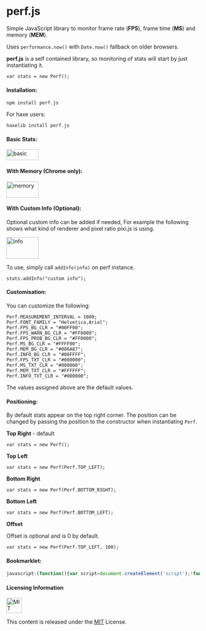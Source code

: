 # perf.js
Simple JavaScript library to monitor frame rate (**FPS**), frame time (**MS**) and memory (**MEM**).

Uses `performance.now()` with `Date.now()` fallback on older browsers.

**perf.js** is a self contained library, so monitoring of stats will start by just instantiating it.

`var stats = new Perf();`

#### Installation:

`npm install perf.js`

For haxe users:

`haxelib install perf.js`

#### Basic Stats:

<img alt="basic" src="https://raw.githubusercontent.com/adireddy/perf/master/assets/basic.png" width="84" height="28"/>

#### With Memory (Chrome only):

<img alt="memory" src="https://raw.githubusercontent.com/adireddy/perf/master/assets/memory.png" width="84" height="42"/>

#### With Custom Info (Optional):

Optional custom info can be added if needed, For example the following shows what kind of renderer and pixel ratio pixi.js is using. 

<img alt="info" src="https://raw.githubusercontent.com/adireddy/perf/master/assets/info.png" width="84" height="56"/>

To use, simply call `addInfo(info)` on perf instance.

`stats.addInfo("custom info");`

#### Customisation:

You can customize the following:

```
Perf.MEASUREMENT_INTERVAL = 1000;
Perf.FONT_FAMILY = "Helvetica,Arial";
Perf.FPS_BG_CLR = "#00FF00";
Perf.FPS_WARN_BG_CLR = "#FF8000";
Perf.FPS_PROB_BG_CLR = "#FF0000";
Perf.MS_BG_CLR = "#FFFF00";
Perf.MEM_BG_CLR = "#086A87";
Perf.INFO_BG_CLR = "#00FFFF";
Perf.FPS_TXT_CLR = "#000000";
Perf.MS_TXT_CLR = "#000000";
Perf.MEM_TXT_CLR = "#FFFFFF";
Perf.INFO_TXT_CLR = "#000000";
```

The values assigned above are the default values.

#### Positioning:

By default stats appear on the top right corner. The position can be changed by passing the position to the constructor when instantiating `Perf`.

**Top Right** - default

`var stats = new Perf();`

**Top Left**

`var stats = new Perf(Perf.TOP_LEFT);`

**Bottom Right**

`var stats = new Perf(Perf.BOTTOM_RIGHT);`

**Bottom Left**

`var stats = new Perf(Perf.BOTTOM_LEFT);`

**Offset**

Offset is optional and is 0 by default.

`var stats = new Perf(Perf.TOP_LEFT, 100);`


#### Bookmarklet:

```js
javascript:(function(){var script=document.createElement('script');!function(a,b){"use strict";function c(a,b){if(null==b)return null;null==b.__id__&&(b.__id__=f++);var c;return null==a.hx__closures__?a.hx__closures__={}:c=a.hx__closures__[b.__id__],null==c&&(c=function(){return c.method.apply(c.scope,arguments)},c.scope=a,c.method=b,a.hx__closures__[b.__id__]=c),c}var d=b.Perf=function(a,b){null==b&&(b=0),null==a&&(a="TR"),this._perfObj=window.performance,this._memoryObj=window.performance.memory,this._memCheck=null!=this._perfObj&&null!=this._memoryObj&&this._memoryObj.totalJSHeapSize>0,this.currentFps=0,this.currentMs=0,this.currentMem="0",this._pos=a,this._offset=b,this._time=0,this._ticks=0,this._fpsMin=1/0,this._fpsMax=0,null!=this._perfObj&&null!=(e=this._perfObj,c(e,e.now))?this._startTime=this._perfObj.now():this._startTime=(new Date).getTime(),this._prevTime=-d.MEASUREMENT_INTERVAL,this._createFpsDom(),this._createMsDom(),this._memCheck&&this._createMemoryDom(),window.requestAnimationFrame(c(this,this._tick))};d.prototype={_now:function(){return null!=this._perfObj&&null!=(e=this._perfObj,c(e,e.now))?this._perfObj.now():(new Date).getTime()},_tick:function(){var a;a=null!=this._perfObj&&null!=(e=this._perfObj,c(e,e.now))?this._perfObj.now():(new Date).getTime(),this._ticks++,a>this._prevTime+d.MEASUREMENT_INTERVAL&&(this.currentMs=Math.round(a-this._startTime),this.ms.innerHTML="MS: "+this.currentMs,this.currentFps=Math.round(1e3*this._ticks/(a-this._prevTime)),this._fpsMin=Math.min(this._fpsMin,this.currentFps),this._fpsMax=Math.max(this._fpsMax,this.currentFps),this.fps.innerHTML="FPS: "+this.currentFps+" ("+this._fpsMin+"-"+this._fpsMax+")",this.currentFps>=30?this.fps.style.backgroundColor=d.FPS_BG_CLR:this.currentFps>=15?this.fps.style.backgroundColor=d.FPS_WARN_BG_CLR:this.fps.style.backgroundColor=d.FPS_PROB_BG_CLR,this._prevTime=a,this._ticks=0,this._memCheck&&(this.currentMem=this._getFormattedSize(this._memoryObj.usedJSHeapSize,2),this.memory.innerHTML="MEM: "+this.currentMem)),this._startTime=a,window.requestAnimationFrame(c(this,this._tick))},_createDiv:function(a,b){null==b&&(b=0);var c,e=window.document;c=e.createElement("div"),c.id=a,c.className=a,c.style.position="absolute";var f=this._pos;switch(f){case"TL":c.style.left=this._offset+"px",c.style.top=b+"px";break;case"TR":c.style.right=this._offset+"px",c.style.top=b+"px";break;case"BL":c.style.left=this._offset+"px",c.style.bottom=(this._memCheck?48:32)-b+"px";break;case"BR":c.style.right=this._offset+"px",c.style.bottom=(this._memCheck?48:32)-b+"px"}return c.style.width="80px",c.style.height="12px",c.style.lineHeight="12px",c.style.padding="2px",c.style.fontFamily=d.FONT_FAMILY,c.style.fontSize="9px",c.style.fontWeight="bold",c.style.textAlign="center",window.document.body.appendChild(c),c},_createFpsDom:function(){this.fps=this._createDiv("fps"),this.fps.style.backgroundColor=d.FPS_BG_CLR,this.fps.style.zIndex="995",this.fps.style.color=d.FPS_TXT_CLR,this.fps.innerHTML="FPS: 0"},_createMsDom:function(){this.ms=this._createDiv("ms",16),this.ms.style.backgroundColor=d.MS_BG_CLR,this.ms.style.zIndex="996",this.ms.style.color=d.MS_TXT_CLR,this.ms.innerHTML="MS: 0"},_createMemoryDom:function(){this.memory=this._createDiv("memory",32),this.memory.style.backgroundColor=d.MEM_BG_CLR,this.memory.style.color=d.MEM_TXT_CLR,this.memory.style.zIndex="997",this.memory.innerHTML="MEM: 0"},_getFormattedSize:function(a,b){null==b&&(b=0);var c=["Bytes","KB","MB","GB","TB"];if(0==a)return"0";var d=Math.pow(10,b),e=Math.floor(Math.log(a)/Math.log(1024));return Math.round(a*d/Math.pow(1024,e))/d+" "+c[e]},addInfo:function(a){this.info=this._createDiv("info",this._memCheck?48:32),this.info.style.backgroundColor=d.INFO_BG_CLR,this.info.style.color=d.INFO_TXT_CLR,this.info.style.zIndex="998",this.info.innerHTML=a},clearInfo:function(){null!=this.info&&(window.document.body.removeChild(this.info),this.info=null)}};var e,f=0;d.MEASUREMENT_INTERVAL=1e3,d.FONT_FAMILY="Helvetica,Arial",d.FPS_BG_CLR="#00FF00",d.FPS_WARN_BG_CLR="#FF8000",d.FPS_PROB_BG_CLR="#FF0000",d.MS_BG_CLR="#FFFF00",d.MEM_BG_CLR="#086A87",d.INFO_BG_CLR="#00FFFF",d.FPS_TXT_CLR="#000000",d.MS_TXT_CLR="#000000",d.MEM_TXT_CLR="#FFFFFF",d.INFO_TXT_CLR="#000000",d.TOP_LEFT="TL",d.TOP_RIGHT="TR",d.BOTTOM_LEFT="BL",d.BOTTOM_RIGHT="BR"}("undefined"!=typeof console?console:{log:function(){}},"undefined"!=typeof window?window:exports);stats = new Perf(Perf.TOP_RIGHT, 0);document.head.appendChild(script);})();
```

#### Licensing Information

<a rel="license" href="http://opensource.org/licenses/MIT">
<img alt="MIT license" height="40" src="http://upload.wikimedia.org/wikipedia/commons/c/c3/License_icon-mit.svg" /></a>

This content is released under the [MIT](http://opensource.org/licenses/MIT) License.